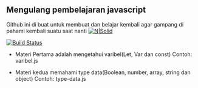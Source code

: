 ## Mengulang pembelajaran javascript
Github ini di buat untuk membuat dan belajar kembali agar gampang di pahami kembali suatu saat nanti
[![N|Solid](https://cldup.com/dTxpPi9lDf.thumb.png)](https://nodesource.com/products/nsolid)

[![Build Status](https://travis-ci.org/joemccann/dillinger.svg?branch=master)](https://travis-ci.org/joemccann/dillinger)

- Materi Pertama adalah mengetahui varibel(Let, Var dan const)
Contoh: varibel.js
    
- Materi kedua memahami type data(Boolean, number, array, string dan object)
Contoh: type-data.js